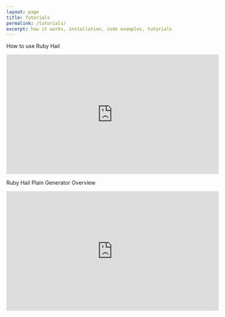 ```yaml
---
layout: page
title: Tutorials
permalink: /tutorials/
excerpt: how it works, installation, code examples, tutorials
---
```


How to use Ruby Hail

<iframe width="560" height="315" src="https://www.youtube.com/embed/b2qNVZHlAwU" frameborder="0" allowfullscreen></iframe>

<br>

Ruby Hail Plain Generator Overview

<iframe width="560" height="315" src="https://www.youtube.com/embed/BrtrmFLrK-8" frameborder="0" allowfullscreen></iframe>